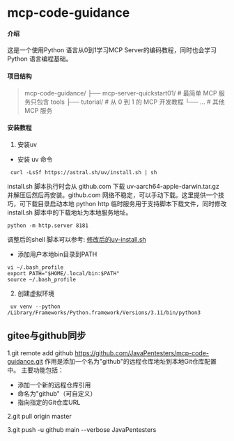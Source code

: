 # mcp-code-guidance

#### 介绍
这是一个使用Python 语言从0到1学习MCP Server的编码教程，同时也会学习 Python 语言编程基础。

#### 项目结构
>mcp-code-guidance/
>├── mcp-server-quickstart01/        # 最简单 MCP 服务只包含 tools
>├── tutorial/           # 从 0 到 1 的 MCP 开发教程
>└── ...                 # 其他 MCP 服务

#### 安装教程

1.  安装uv
+ 安装 uv 命令
```
 curl -LsSf https://astral.sh/uv/install.sh | sh
```

install.sh 脚本执行时会从 github.com 下载 uv-aarch64-apple-darwin.tar.gz 并解压后然后再安装。github.com 网络不稳定，可以手动下载。这里提供一个技巧，可下载目录启动本地 python http 临时服务用于支持脚本下载文件，同时修改install.sh 脚本中的下载地址为本地服务地址。

```shell
python -m http.server 8181
```
调整后的shell 脚本可以参考:
[修改后的uv-install.sh](./tutorial/uv-install.sh)


+ 添加用户本地bin目录到PATH
```
vi ~/.bash_profile
export PATH="$HOME/.local/bin:$PATH"
source ~/.bash_profile
```

2.  创建虚拟环境
```shell
 uv venv --python /Library/Frameworks/Python.framework/Versions/3.11/bin/python3
```

## gitee与github同步

1.git remote add github https://github.com/JavaPentesters/mcp-code-guidance.git 
作用是添加一个名为"github"的远程仓库地址到本地Git仓库配置中。
主要功能包括：
+ 添加一个新的远程仓库引用
+ 命名为"github"（可自定义）
+ 指向指定的Git仓库URL

2.git pull origin master

3.git push -u github main --verbose
JavaPentesters